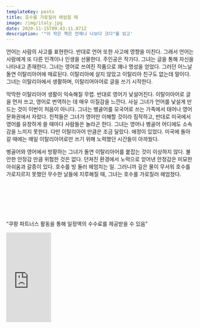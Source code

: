 ```yaml
---
templateKey: posts
title: 호수를 가로질러 헤엄칠 때
image: /img/italy.jpg
date: 2020-11-15T09:43:11.871Z
description: '"이 작은 책은 언제나 나보다 크다"를 읽고'
---
```

언어는 사람의 사고를 표현한다. 반대로 언어 또한 사고에 영향을 미친다. 그래서 언어는 사람에게 또 다른 인격이나 인생을 선물한다. 주인공은 작가다. 그녀는 글을 통해 자신을 나타내고 존재한다.  그녀는 영어로 쓰여진 작품으로 꽤나 명성을 얻었다.  그러던 어느날 돌연 이탈리아어에 매료된다. 이탈리아에 살지 않았고 이탈리아 친구도 없는데 말이다. 그녀는 이탈리아에서 생활하며, 이탈리어아어로 글을 쓰기 시작한다.

막막한 이탈리아어 생활이 익숙해질 무렵. 반대로 영어가 낯설어진다. 이탈이아어로 글을 먼저 쓰고, 영어로 번역하는 데 매우 이질감을 느낀다. 사실 그녀가 언어를 낯설게 만드는 것이 이번이 처음이 아니다. 그녀는 뱅골어를 모국어로 쓰는 가족에서 태어나 영어문화권에서 자랐다. 친척들은 그녀가 영어만 이해할 것이라 짐작하고, 반대로 미국에서 영어를 유창하게 쓸 때마다 사람들은 놀라곤 한다. 그녀는 영어나 벵골어 어디에도 소속감을 느끼지 못한다.  다만 이탈리아어 만큼은 조금 달랐다. 애정이 있었다. 미국에 돌아갈 때에는 매일 이탈리아어로만 쓰기 위해 노력했던 시간들이 아까웠다. 

벵골어와 영어에서 방황하는 그녀가 돌연 이탈리아어를 붙잡는 것이 이상하지 않다. 불안한 안정감 만큼 위험한 것은 없다. 던져진 환경에서 노력으로 얻어낸 안정감은 미묘한 아쉬움과 갈증이 있다. 호수를 빙 둘러 헤엄치는 일. 그러니까 깊은 물이 무서워 호수를 가로지르지 못했던 무수한 날들에 지루해질 때, 그녀는 호수를 가로질러 헤엄쳤다. 

<br/>
<br/>
<br/>
<br/>
<br/>

“쿠팡 파트너스 활동을 통해 일정액의 수수료를 제공받을 수 있음"

<iframe src="https://coupa.ng/bMrRtc" width="120" height="240" frameborder="0" scrolling="no"></iframe>